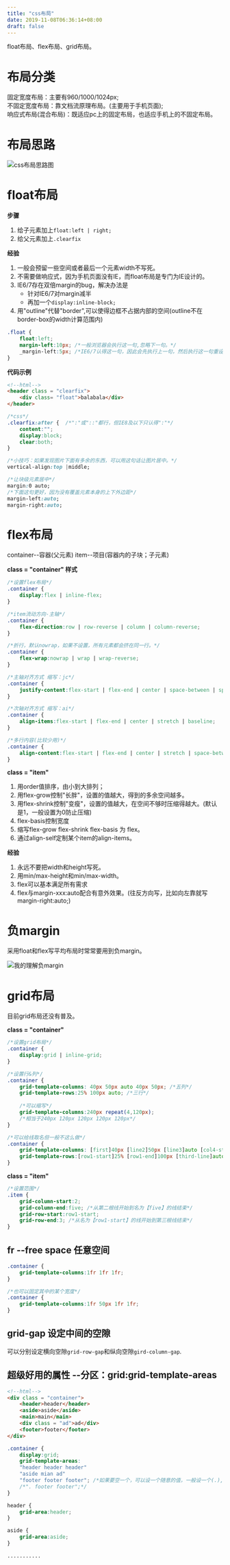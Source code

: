 ```yaml
---
title: "css布局"
date: 2019-11-08T06:36:14+08:00
draft: false
---
```


float布局、flex布局、grid布局。

# 布局分类
固定宽度布局：主要有960/1000/1024px;  
不固定宽度布局：靠文档流原理布局。(主要用于手机页面);  
响应式布局(混合布局)：既适应pc上的固定布局，也适应手机上的不固定布局。

# 布局思路

![css布局思路图](/images/css布局思路.png)

# float布局

**步骤**  
1. 给子元素加上`float:left | right;`  
2. 给父元素加上`.clearfix`  

**经验**  
1. 一般会预留一些空间或者最后一个元素width不写死。  
2. 不需要做响应式，因为手机页面没有IE，而float布局是专门为IE设计的。  
3. IE6/7存在双倍margin的bug，解决办法是  
   * 针对IE6/7对margin减半  
   * 再加一个`display:inline-block;`  
4. 用"outline"代替"border",可以使得边框不占据内部的空间(outline不在border-box的width计算范围内)  

~~~css
.float {
    float:left;
    margin-left:10px; /*一般浏览器会执行这一句,忽略下一句。*/
    _margin-left:5px; /*IE6/7认得这一句，因此会先执行上一句，然后执行这一句重设margin，注意下划线_*/
}
~~~

**代码示例**
~~~html
<!--html-->
<header class = "clearfix">
    <div class= "float">balabala</div>
</header>
~~~

~~~css
/*css*/
.clearfix:after {  /*":"或"::"都行，但IE8及以下只认得":"*/
    content:"";
    display:block;
    clear:both;
}
~~~

~~~css
/*小技巧：如果发现图片下面有多余的东西，可以用这句话让图片居中。*/
vertical-align:top |middle;

/*让块级元素居中*/
margin:0 auto;
/*下面这句更好，因为没有覆盖元素本身的上下外边距*/
margin-left:auto;
margin-right:auto;
~~~

# flex布局

container--容器(父元素) item--项目(容器内的子块；子元素)

**class = "container" 样式**

~~~css
/*设置flex布局*/
.container {
    display:flex | inline-flex;
}

/*item流动方向-主轴*/
.container {
    flex-direction:row | row-reverse | column | column-reverse;
}

/*折行，默认nowrap，如果不设置，所有元素都会挤在同一行。*/
.container {
    flex-wrap:nowrap | wrap | wrap-reverse;
}

/*主轴对齐方式 缩写：jc*/
.container {
    justify-content:flex-start | flex-end | center | space-between | space-around | space-evenly;
}

/*次轴对齐方式 缩写：ai*/
.container {
    align-items:flex-start | flex-end | center | stretch | baseline;
}

/*多行内容(比较少用)*/
.container {
    align-content:flex-start | flex-end | center | stretch | space-between | space-around;
}
~~~

**class = "item"**  
1. 用order值排序，由小到大排列；  
2. 用flex-grow控制"长胖"，设置的值越大，得到的多余空间越多。  
3. 用flex-shrink控制"变瘦"，设置的值越大，在空间不够时压缩得越大。(默认是1，一般设置为0防止压缩)  
4. flex-basis控制宽度  
5. 缩写flex-grow flex-shrink flex-basis 为 flex。  
6. 通过align-self定制某个item的align-items。  
 
**经验**  
1. 永远不要把width和height写死。  
2. 用min/max-height和min/max-width。   
3. flex可以基本满足所有需求  
4. flex与margin-xxx:auto配合有意外效果。(往反方向写，比如向左靠就写margin-right:auto;)  

# 负margin
采用float和flex写平均布局时常常要用到负margin。  

![我的理解负margin](/images/-margin.jpg)

# grid布局

目前grid布局还没有普及。

**class = "container"**
~~~css
/*设置grid布局*/
.container {
    display:grid | inline-grid;
}

/*设置行&列*/
.container {
    grid-template-columns: 40px 50px auto 40px 50px; /*五列*/
    grid-template-rows:25% 100px auto; /*三行*/
    
    /*可以缩写*/
    grid-template-columns:240px repeat(4,120px); 
    /*相当于240px 120px 120px 120px 120px*/
}

/*可以给线取名但一般不这么做*/
.container {
    grid-template-columns: [first]40px [line2]50px [line3]auto [col4-start]40px [five]50px [end]; /*五列*/
    grid-template-rows:[row1-start]25% [row1-end]100px [third-line]auto [last-line]; /*三行*/
}
~~~

**class = "item"**

~~~css
/*设置范围*/
.item {
    grid-column-start:2;
    grid-column-end:five; /*从第二根线开始到名为【five】的线结束*/
    grid-row-start:row1-start;
    grid-row-end:3; /*从名为【row1-start】的线开始到第三根线结束*/
}
~~~

## fr --free space 任意空间
~~~css
.container {
    grid-template-columns:1fr 1fr 1fr;
}

/*也可以固定其中的某个宽度*/
.container {
    grid-template-columns:1fr 50px 1fr 1fr;
}
~~~

## grid-gap 设定中间的空隙

可以分别设定横向空隙`grid-row-gap`和纵向空隙`gird-column-gap`.

## 超级好用的属性 --分区：grid:grid-template-areas
~~~html
<!--html-->
<div class = "container">
    <header>header</header>
    <aside>aside</aside>
    <main>main</main>
    <div class = "ad">ad</div>
    <footer>footer</footer>
</div>
~~~

~~~css
.container {
    display:grid;
    grid-template-areas:
    "header header header"
    "aside mian ad"
    "footer footer footer"; /*如果要空一个，可以设一个随意的值，一般设一个(.),如下*/
    /*". footer footer";*/
}

header {
    grid-area:header;
}

aside {
    grid-area:aside;
}

...........

~~~

